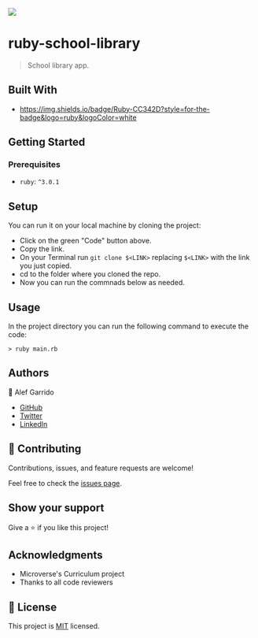 ![](https://img.shields.io/badge/Microverse-blueviolet)

# ruby-school-library

> School library app.

## Built With

- https://img.shields.io/badge/Ruby-CC342D?style=for-the-badge&logo=ruby&logoColor=white


## Getting Started
### Prerequisites

- `ruby`:  `^3.0.1`

## Setup

You can run it on your local machine by cloning the project:
- Click on the green "Code" button above.
- Copy the link.
- On your Terminal run `git clone $<LINK>` replacing `$<LINK>` with the link you just copied.
- cd to the folder where you cloned the repo.
- Now you can run the commnads below as needed.

## Usage

In the project directory you can run the following command to execute the code:

`> ruby main.rb`

## Authors

👤 Alef Garrido

- [GitHub](https://github.com/alef-garrido)
- [Twitter](https://twitter.com/Alef_Garrido)
- [LinkedIn](https://www.linkedin.com/in/alef-g/)

## 🤝 Contributing

Contributions, issues, and feature requests are welcome!

Feel free to check the [issues page](../../issues/).

## Show your support

Give a ⭐️ if you like this project!

## Acknowledgments

- Microverse's Curriculum project
- Thanks to all code reviewers

## 📝 License

This project is [MIT](./LICENSE) licensed.
